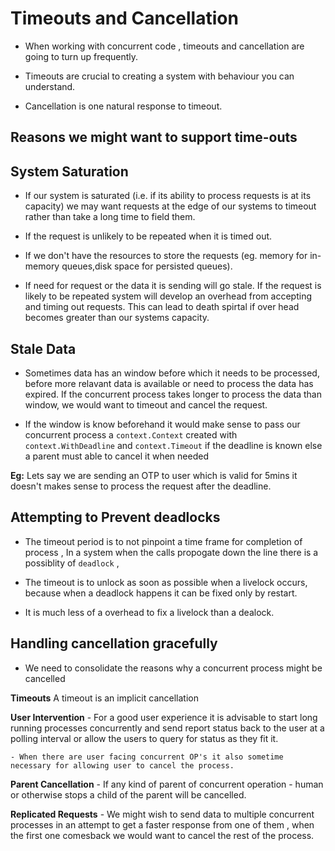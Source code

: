 # Timeouts and Cancellation

- When working with concurrent code , timeouts and cancellation are going to turn up frequently.

- Timeouts are crucial to creating a system with behaviour you can understand.

- Cancellation is one natural response to timeout.

## Reasons we might want to support time-outs

## System Saturation
- If our system is saturated (i.e. if its ability to process requests is at its capacity) we may want requests at the edge of our systems to timeout rather than take a long time to field them.

- If the request is unlikely to be repeated when it is timed out.

- If we don't have the resources to store the requests (eg. memory for in-memory queues,disk space for persisted queues).

- If need for request or the data it is sending will go stale. If the request is likely to be repeated system will develop an overhead from accepting and timing out requests. This can lead to death spirtal if over head becomes greater than our systems capacity.

## Stale Data

- Sometimes data has an window before which it needs to be processed, before more relavant data is available or need to process the data has expired. If the concurrent process takes longer to process the data than window, we would want to timeout and cancel the request.

- If the window is know beforehand it would make sense to pass our concurrent process a ``context.Context`` created with ``context.WithDeadline`` and ``context.Timeout`` if the deadline is known else a parent must able to cancel it when needed

**Eg:** Lets say we are sending an OTP to user which is valid for 5mins it doesn't makes  sense to process the request after the deadline.

## Attempting to  Prevent deadlocks

- The timeout period is to not pinpoint a time frame for completion of process , In a system when the calls propogate down the line there is a possiblity of ``deadlock`` , 
- The timeout is to unlock as soon as possible when a livelock occurs, because when a deadlock happens it can be fixed only by restart.

- It is much less of a overhead to fix a livelock than a dealock.

## Handling cancellation gracefully

- We need to consolidate the reasons why a concurrent process might be cancelled

**Timeouts**
    A timeout is an implicit cancellation

**User Intervention**
    - For a good user experience it is advisable to start long running processes concurrently and send report status back to the user at a polling interval or allow the users to query for status as they fit it.

    - When there are user facing concurrent OP's it also sometime necessary for allowing user to cancel the process.

**Parent  Cancellation**
    - If any kind of parent of concurrent operation - human or otherwise stops a child of the parent will be cancelled.

**Replicated Requests**
    - We might wish to send data to multiple concurrent processes in an attempt to get a faster response from one of them , when the first one comesback we would want to cancel the rest of the process.

